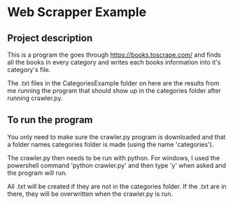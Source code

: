# Web Scrapper Example

## Project description
This is a program the goes through https://books.toscrape.com/ and finds all the books in every category and writes each books information into it's category's file.

The .txt files in the CategoriesExample folder on here are the results from me running the program that should show up in the categories folder after running crawler.py.

## To run the program
You only need to make sure the crawler.py program is downloaded and that a folder names categories folder is made (using the name 'categories').

The crawler.py then needs to be run with python. For windows, I used the powershell command 'python crawler.py' and then type 'y' when asked and the program will run.

All .txt will be created if they are not in the categories folder. If the .txt are in there, they will be overwritten when the crawler.py is run.
